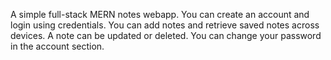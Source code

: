 A simple full-stack MERN notes webapp.
You can create an account and login using credentials. You can add notes and retrieve saved notes across devices. A note can be updated or deleted. You can change your password in the account section. 
